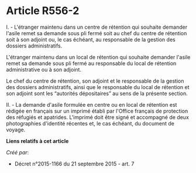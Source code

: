 # Article R556-2

I. - L'étranger maintenu dans un centre de rétention qui souhaite demander l'asile remet sa demande sous pli fermé soit au
chef du centre de rétention soit à son adjoint ou, le cas échéant, au responsable de la gestion des dossiers administratifs.

L'étranger maintenu dans un local de rétention qui souhaite demander l'asile remet sa demande sous pli fermé au responsable
du local de rétention administrative ou à son adjoint.

Le chef du centre de rétention, son adjoint et le responsable de la gestion des dossiers administratifs, ainsi que le
responsable du local de rétention et son adjoint sont les “autorités dépositaires” au sens de la présente section.

II. - La demande d'asile formulée en centre ou en local de rétention est rédigée en français sur un imprimé établi par
l'Office français de protection des réfugiés et apatrides. L'imprimé doit être signé et accompagné de deux photographies
d'identité récentes et, le cas échéant, du document de voyage.

**Liens relatifs à cet article**

_Créé par_:

  - Décret n°2015-1166 du 21 septembre 2015 - art. 7
